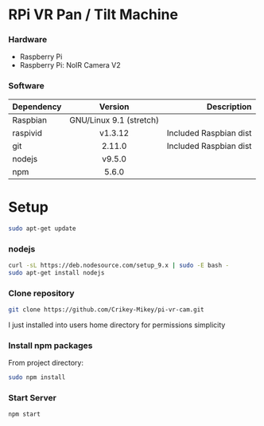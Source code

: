 
# RPi VR Pan / Tilt Machine

### Hardware
- Raspberry Pi 
- Raspberry Pi: NoIR Camera V2


### Software

| Dependency | Version                   | Description                           |
| ---------- |:-------------------------:| -------------------------------------:|
| Raspbian   | GNU/Linux 9.1 (stretch)   |                                       |
| raspivid   | v1.3.12                   | Included Raspbian dist                |
| git        | 2.11.0                    | Included Raspbian dist                |
| nodejs     | v9.5.0                    |                                       |
| npm        | 5.6.0                     |                                       |


Setup 
======

```bash
sudo apt-get update
```

### nodejs
```bash
curl -sL https://deb.nodesource.com/setup_9.x | sudo -E bash -  
sudo apt-get install nodejs
```
### Clone repository 
```bash
git clone https://github.com/Crikey-Mikey/pi-vr-cam.git
```
I just installed into users home directory for permissions simplicity

### Install npm packages
From project directory:
```bash
sudo npm install
```

### Start Server
```bash
npm start
```